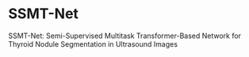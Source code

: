 # SSMT-Net
SSMT-Net: Semi-Supervised Multitask Transformer-Based Network for Thyroid Nodule Segmentation in Ultrasound Images
